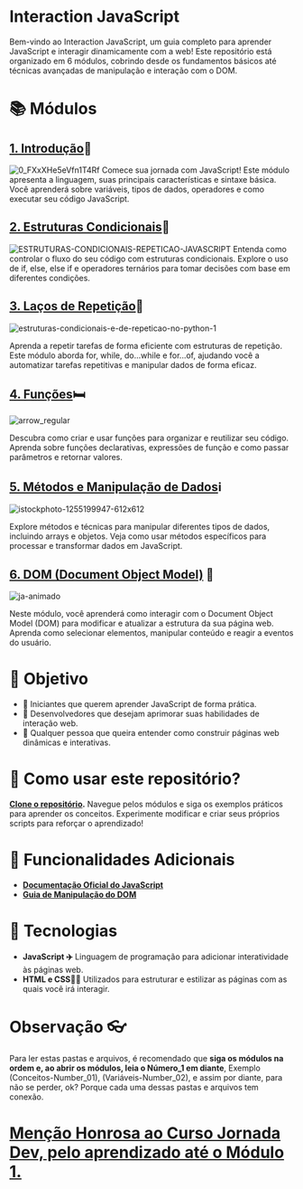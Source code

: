 # Interaction JavaScript
Bem-vindo ao Interaction JavaScript, um guia completo para aprender JavaScript e interagir dinamicamente com a web! Este repositório está organizado em 6 módulos, cobrindo desde os fundamentos básicos até técnicas avançadas de manipulação e interação com o DOM.

# 📚 Módulos

## [1. Introdução](https://github.com/Karlos-Eduardo-Mrqs/Construction-Html-Css-Javascript/tree/Test/Intera%C3%A7%C3%A3o-Javascript/Modulo%201-Introdu%C3%A7%C3%A3o)🚪
![0_FXxXHe5eVfn1T4Rf](https://github.com/user-attachments/assets/b5660f95-62dd-4720-a705-6424bd64ddc7)
Comece sua jornada com JavaScript! Este módulo apresenta a linguagem, suas principais características e sintaxe básica. Você aprenderá sobre variáveis, tipos de dados, operadores e como executar seu código JavaScript.

## [2. Estruturas Condicionais](https://github.com/Karlos-Eduardo-Mrqs/Construction-Html-Css-Javascript/tree/Test/Intera%C3%A7%C3%A3o-Javascript/Modulo%202-Estruturas%20De%20Controle)👮
![ESTRUTURAS-CONDICIONAIS-REPETICAO-JAVASCRIPT](https://github.com/user-attachments/assets/2783e3c9-15f7-4f99-8162-424ac15f23c9)
Entenda como controlar o fluxo do seu código com estruturas condicionais. Explore o uso de if, else, else if e operadores ternários para tomar decisões com base em diferentes condições.

## [3. Laços de Repetição](https://github.com/Karlos-Eduardo-Mrqs/Construction-Html-Css-Javascript/tree/Test/Intera%C3%A7%C3%A3o-Javascript/Modulo%203-Loopings/Loops-N%C3%BAmero_06)🎠
![estruturas-condicionais-e-de-repeticao-no-python-1](https://github.com/user-attachments/assets/62c8abac-52dc-406e-9c9a-d08758b8b1ce)

Aprenda a repetir tarefas de forma eficiente com estruturas de repetição. Este módulo aborda for, while, do...while e for...of, ajudando você a automatizar tarefas repetitivas e manipular dados de forma eficaz.

## [4. Funções](https://github.com/Karlos-Eduardo-Mrqs/Construction-Html-Css-Javascript/tree/Test/Intera%C3%A7%C3%A3o-Javascript/Modulo%204%20-%20Fun%C3%A7%C3%B5es)🛏️
![arrow_regular](https://github.com/user-attachments/assets/84116693-863f-459e-a7e8-13f6f5fd80ce)

Descubra como criar e usar funções para organizar e reutilizar seu código. Aprenda sobre funções declarativas, expressões de função e como passar parâmetros e retornar valores.

## [5. Métodos e Manipulação de Dados](https://github.com/Karlos-Eduardo-Mrqs/Construction-Html-Css-Javascript/tree/Test/Intera%C3%A7%C3%A3o-Javascript/Modulo%205%20-%20Manipula%C3%A7%C3%A3o%20de%20Dados)ℹ️
![istockphoto-1255199947-612x612](https://github.com/user-attachments/assets/76894f22-0ae7-4420-ad65-1ec2ccdcd5f5)

Explore métodos e técnicas para manipular diferentes tipos de dados, incluindo arrays e objetos. Veja como usar métodos específicos para processar e transformar dados em JavaScript.

## [6. DOM (Document Object Model)](#) 📖
![ja-animado](https://github.com/user-attachments/assets/e43b52b8-5c3a-465f-8b91-31e90e589e05)

Neste módulo, você aprenderá como interagir com o Document Object Model (DOM) para modificar e atualizar a estrutura da sua página web. Aprenda como selecionar elementos, manipular conteúdo e reagir a eventos do usuário.

# 🎯 Objetivo
- 🔰 Iniciantes que querem aprender JavaScript de forma prática.
- 🧮 Desenvolvedores que desejam aprimorar suas habilidades de interação web.
- 🙆 Qualquer pessoa que queira entender como construir páginas web dinâmicas e interativas.

# 🚀 Como usar este repositório? 
**[Clone o repositório](https://github.com/seuusuario/interaction-javascript.git).** Navegue pelos módulos e siga os exemplos práticos para aprender os conceitos. Experimente modificar e criar seus próprios scripts para reforçar o aprendizado!

# 🔗 Funcionalidades Adicionais
- **[Documentação Oficial do JavaScript](https://developer.mozilla.org/pt-BR/docs/Web/JavaScript)**
- **[Guia de Manipulação do DOM](https://developer.mozilla.org/pt-BR/docs/Web/API/Document_Object_Model/Introduction)**

# 🌟 Tecnologias
- **JavaScript ✈️** Linguagem de programação para adicionar interatividade às páginas web.
- **HTML e CSS🧑‍🎨** Utilizados para estruturar e estilizar as páginas com as quais você irá interagir.

# Observação 👓 
Para ler estas pastas e arquivos, é recomendado que **siga os módulos na ordem e, ao abrir os módulos, leia o Número_1 em diante**, Exemplo (Conceitos-Number_01), (Variáveis-Number_02), e assim por diante, para não se perder, ok? Porque cada uma dessas pastas e arquivos tem conexão.

# [Menção Honrosa ao Curso Jornada Dev, pelo aprendizado até o Módulo 1.](https://jornadadodev.com.br/cursos/front-end/javascript)
